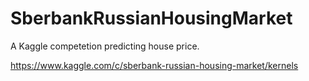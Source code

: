 # SberbankRussianHousingMarket
A Kaggle competetion predicting house price.


https://www.kaggle.com/c/sberbank-russian-housing-market/kernels
